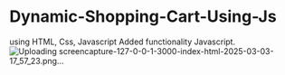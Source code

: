 # Dynamic-Shopping-Cart-Using-Js
using HTML, Css, Javascript
Added functionality Javascript. ![Uploading screencapture-127-0-0-1-3000-index-html-2025-03-03-17_57_23.png…]()

